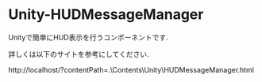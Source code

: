 # Unity-HUDMessageManager
Unityで簡単にHUD表示を行うコンポーネントです.

詳しくは以下のサイトを参考にしてください.

http://localhost/?contentPath=.\Contents\Unity\HUDMessageManager.html
